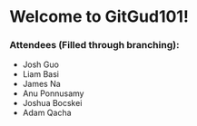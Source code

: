 # Welcome to GitGud101!

### Attendees (Filled through branching):
- Josh Guo
- Liam Basi
- James Na
- Anu Ponnusamy
- Joshua Bocskei
- Adam Qacha
